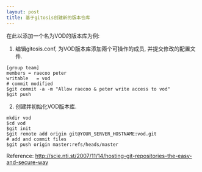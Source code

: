 ```yaml
---
layout: post
title: 基于gitosis创建新的版本仓库
---
```


在此以添加一个名为VOD的版本库为例:
 
1. 编辑gitosis.conf, 为VOD版本库添加兩个可操作的成员, 并提交修改的配置文件.
<pre><code>[group team]
members = raecoo peter
writable   = vod
# commit modified
$git commit -a -m "Allow raecoo & peter write access to vod"
$git push</code></pre>
2. 创建并初始化VOD版本库.
<pre><code>mkdir vod
$cd vod
$git init
$git remote add origin git@YOUR_SERVER_HOSTNAME:vod.git
# add and commit files
$git push origin master:refs/heads/master</code></pre>

Reference: <a href="http://scie.nti.st/2007/11/14/hosting-git-repositories-the-easy-and-secure-way">http://scie.nti.st/2007/11/14/hosting-git-repositories-the-easy-and-secure-way</a>
